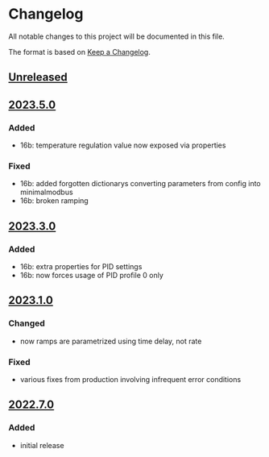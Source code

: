 # Changelog
All notable changes to this project will be documented in this file.

The format is based on [Keep a Changelog](https://keepachangelog.com/).

## [Unreleased]

## [2023.5.0]

### Added
- 16b: temperature regulation value now exposed via properties

### Fixed
- 16b: added forgotten dictionarys converting parameters from config into minimalmodbus
- 16b: broken ramping

## [2023.3.0]

### Added
- 16b: extra properties for PID settings
- 16b: now forces usage of PID profile 0 only

## [2023.1.0]

### Changed
- now ramps are parametrized using time delay, not rate

### Fixed
- various fixes from production involving infrequent error conditions

## [2022.7.0]

### Added
- initial release

[Unreleased]: https://github.com/yaq-project/yaqd-dwyer/compare/v2023.5.0...main
[2023.5.0]: https://github.com/yaq-project/yaqd-dwyer/compare/v2023.3.0...2023.5.0
[2023.3.0]: https://github.com/yaq-project/yaqd-dwyer/compare/v2023.1.0...2023.3.0
[2023.1.0]: https://github.com/yaq-project/yaqd-dwyer/compare/v2022.7.0...2023.1.0
[2022.7.0]: https://gihub.com/yaq-project/yaqd-dwyer/tags/v2022.7.0
